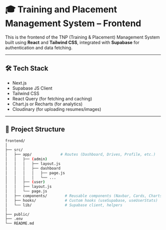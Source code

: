 # 🎓 Training and Placement Management System – Frontend

This is the frontend of the TNP (Training & Placement) Management System built using **React** and **Tailwind CSS**, integrated with **Supabase** for authentication and data fetching.

---

## 🛠 Tech Stack

- Next.js
- Supabase JS Client
- Tailwind CSS
- React Query (for fetching and caching)
- Chart.js or Recharts (for analytics)
- Cloudinary (for uploading resumes/images)

---

## 📁 Project Structure

```bash
frontend/
│
├── src/
│   ├── app/             # Routes (Dashboard, Drives, Profile, etc.)
│   │   ├── (admin)
│   │   │   ├── layout.js
│   │   │   ├── dashboard
│   │   │   │   ├── page.js
│   │   │   │   └── ...
│   │   ├── (user)
│   │   ├── layout.js
│   │   └── page.js
│   ├── components/        # Reusable components (Navbar, Cards, Charts)
│   ├── hooks/             # Custom hooks (useSupabase, useUserStats)
│   └── lib/               # Supabase client, helpers
│
├── public/
├── .env
└── README.md
```
